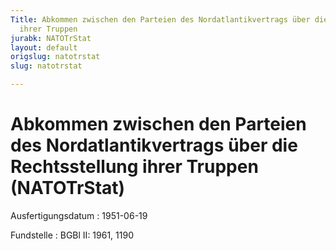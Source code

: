 ```yaml
---
Title: Abkommen zwischen den Parteien des Nordatlantikvertrags über die Rechtsstellung
  ihrer Truppen
jurabk: NATOTrStat
layout: default
origslug: natotrstat
slug: natotrstat

---
```


# Abkommen zwischen den Parteien des Nordatlantikvertrags über die Rechtsstellung ihrer Truppen (NATOTrStat)

Ausfertigungsdatum
:   1951-06-19

Fundstelle
:   BGBl II: 1961, 1190

